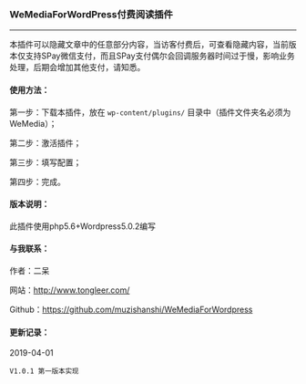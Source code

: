 ### WeMediaForWordPress付费阅读插件
---

本插件可以隐藏文章中的任意部分内容，当访客付费后，可查看隐藏内容，当前版本仅支持SPay微信支付，而且SPay支付偶尔会回调服务器时间过于慢，影响业务处理，后期会增加其他支付，请知悉。

#### 使用方法：
第一步：下载本插件，放在 `wp-content/plugins/` 目录中（插件文件夹名必须为WeMedia）；

第二步：激活插件；

第三步：填写配置；

第四步：完成。

#### 版本说明：
此插件使用php5.6+Wordpress5.0.2编写

#### 与我联系：
作者：二呆

网站：http://www.tongleer.com/

Github：https://github.com/muzishanshi/WeMediaForWordpress

#### 更新记录：
2019-04-01
	
	V1.0.1 第一版本实现
